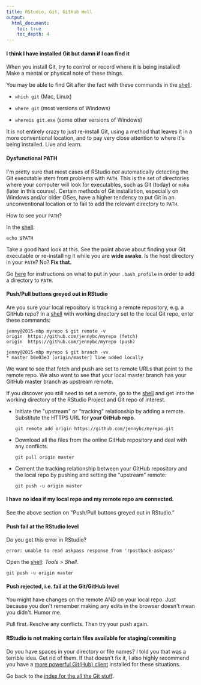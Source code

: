 ```yaml
---
title: RStudio, Git, GitHub Hell
output:
  html_document:
    toc: true
    toc_depth: 4
---
```


#### I think I have installed Git but damn if I can find it

When you install Git, try to control or record where it is being installed! Make a mental or physical note of these things.

You may be able to find Git after the fact with these commands in the [shell](git09_shell.html):

* `which git` (Mac, Linux)

* `where git` (most versions of Windows)

* `whereis git.exe` (some other versions of Windows)

It is not entirely crazy to just re-install Git, using a method that leaves it in a more conventional location, and to pay very close attention to where it's being installed. Live and learn.

#### Dysfunctional PATH

I'm pretty sure that most cases of RStudio *not* automatically detecting the Git executable stem from problems with `PATH`. This is the set of directories where your computer will look for executables, such as Git (today) or `make` (later in this course). Certain methods of Git installation, especially on Windows and/or older OSes, have a higher tendency to put Git in an unconventional location or to fail to add the relevant directory to `PATH`.

How to see your `PATH`?

In the [shell](git09_shell.html):

``` shell
echo $PATH
```

Take a good hard look at this. See the point above about finding your Git executable or re-installing it while you are **wide awake**. Is the host directory in your `PATH`? No? **Fix that.**

Go [here](http://www.troubleshooters.com/linux/prepostpath.htm) for instructions on what to put in your `.bash_profile` in order to add a directory to `PATH`.

#### Push/Pull buttons greyed out in RStudio

Are you sure your local repository is tracking a remote repository, e.g. a GitHub repo? In a [shell](git09_shell.html) with working directory set to the local Git repo, enter these commands:
  
``` shell
jenny@2015-mbp myrepo $ git remote -v
origin	https://github.com/jennybc/myrepo (fetch)
origin	https://github.com/jennybc/myrepo (push)

jenny@2015-mbp myrepo $ git branch -vv
* master b8e03e3 [origin/master] line added locally
```

We want to see that fetch and push are set to remote URLs that point to the remote repo. We also want to see that your local master branch has your GitHub master branch as upstream remote.

If you discover you still need to set a remote, go to the [shell](git09_shell.html) and get into the working directory of the RStudio Project and Git repo of interest.

  * Initiate the "upstream" or "tracking" relationship by adding a remote. Substitute the HTTPS URL for **your GitHub repo**.

    ``` shell
    git remote add origin https://github.com/jennybc/myrepo.git
    ```
  * Download all the files from the online GitHub repository and deal with any conflicts.
  
    ``` shell
    git pull origin master
    ```

  * Cement the tracking relationship between your GitHub repository and the local repo by pushing and setting the "upstream" remote:
  
    ``` shell
    git push -u origin master
    ```

#### I have no idea if my local repo and my remote repo are connected.

See the above section on "Push/Pull buttons greyed out in RStudio."

#### Push fail at the RStudio level

Do you get this error in RStudio?

```
error: unable to read askpass response from 'rpostback-askpass'
```

Open the [shell](git09_shell.html): *Tools > Shell*.

``` shell
git push -u origin master
```

#### Push rejected, i.e. fail at the Git/GitHub level

You might have changes on the remote AND on your local repo. Just because you don't remember making any edits in the browser doesn't mean you didn't. Humor me.

Pull first. Resolve any conflicts. Then try your push again.

#### RStudio is not making certain files available for staging/commiting

Do you have spaces in your directory or file names? I told you that was a terrible idea. Get rid of them. If that doesn't fix it, I also highly recommend you have a [more powerful Git(Hub) client](git02_git-clients.html) installed for these situations.

Go back to the [index for the all the Git stuff](git00_index.html).
